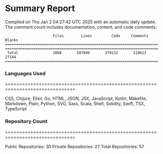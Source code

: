 # Summary Report
Compiled on Thu Jan  2 04:27:42 UTC 2025 with an automatic daily update. The comment count includes documentation, content, and code comments.
```
                      Files        Lines         Code     Comments       Blanks
===============================================================================
===============================================================================
 Total                3098       507899       370132       110623        27144
===============================================================================
```

### Languages Used
===============================================================================


CSS, Clojure, Elixir, Go, HTML, JSON, JSX, JavaScript, Kotlin, Makefile, Markdown, Plain, Python, SVG, Sass, Scala, Shell, Solidity, Swift, TSX, TypeScript


### Repository Count
===============================================================================

Public Repositories: 30
Private Repositories: 27
Total Repositories: 57

